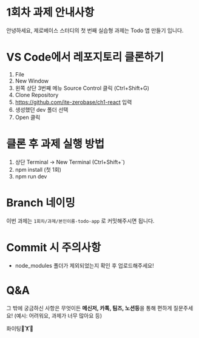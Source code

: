 # 1회차 과제 안내사항
안녕하세요, 제로베이스 스터디의 첫 번째 실습형 과제는 Todo 앱 만들기 입니다.

# VS Code에서 레포지토리 클론하기
1. File
2. New Window
3. 왼쪽 상단 3번째 메뉴 Source Control 클릭 (Ctrl+Shift+G)
4. Clone Repository
5. https://github.com/ite-zerobase/ch1-react 입력
6. 생성했던 dev 폴더 선택
7. Open 클릭

# 클론 후 과제 실행 방법
1. 상단 Terminal -> New Terminal (Ctrl+Shift+`)
2. npm install (첫 1회)
3. npm run dev

# Branch 네이밍
이번 과제는 `1회차/과제/본인이름-todo-app` 로 커밋해주시면 됩니다.

# Commit 시 주의사항

- node_modules 폴더가 제외되었는지 확인 후 업로드해주세요!

# Q&A
그 밖에 궁금하신 사항은 무엇이든 **메신저, 카톡, 팀즈, 노션등**을 통해 편하게 질문주세요! (예시: 어려워요, 과제가 너무 많아요 등)

화이팅💪🏋️💪